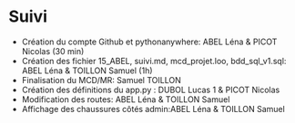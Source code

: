 # Suivi

- Création du compte Github et pythonanywhere: ABEL Léna & PICOT Nicolas (30 min)
- Création des fichier 15_ABEL, suivi.md, mcd_projet.loo, bdd_sql_v1.sql: ABEL Léna & TOILLON Samuel (1h)
- Finalisation du MCD/MR: Samuel TOILLON
- Création des définitions du app.py : DUBOL Lucas 1 & PICOT Nicolas
- Modification des routes: ABEL Léna & TOILLON Samuel
- Affichage des chaussures côtés admin:ABEL Léna & TOILLON Samuel
